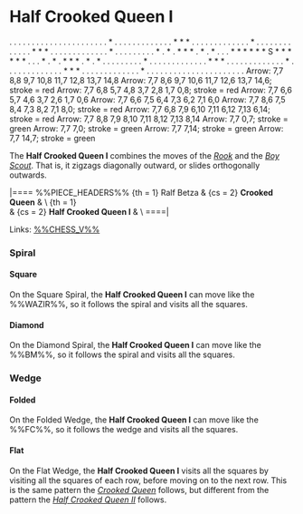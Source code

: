 # Half Crooked Queen &#x2160;

<div class = "movement">
. . . . . . . . . . . . . . .
. . . . . . . * . . . . . . .
. . . . . . * * * . . . . . .
. . . . . . . * . . . . . . .
. . . . . . * * * . . . . . .
. . . . . . . * . . . . . . .
. . * . * . * * * . * . * . .
. * * * * * * S * * * * * * .
. . * . * . * * * . * . * . .
. . . . . . . * . . . . . . .
. . . . . . * * * . . . . . .
. . . . . . . * . . . . . . .
. . . . . . * * * . . . . . .
. . . . . . . * . . . . . . .
. . . . . . . . . . . . . . .
Arrow: 7,7  8,8  9,7 10,8 11,7 12,8 13,7 14,8
Arrow: 7,7  8,6  9,7 10,6 11,7 12,6 13,7 14,6;  stroke = red
Arrow: 7,7  6,8  5,7  4,8  3,7  2,8  1,7  0,8;  stroke = red
Arrow: 7,7  6,6  5,7  4,6  3,7  2,6  1,7  0,6
Arrow: 7,7  6,6  7,5  6,4  7,3  6,2  7,1  6,0
Arrow: 7,7  8,6  7,5  8,4  7,3  8,2  7,1  8,0;  stroke = red
Arrow: 7,7  6,8  7,9  6,10 7,11 6,12 7,13 6,14; stroke = red
Arrow: 7,7  8,8  7,9  8,10 7,11 8,12 7,13 8,14
Arrow: 7,7  0,7;                                stroke = green
Arrow: 7,7  7,0;                                stroke = green
Arrow: 7,7  7,14;                               stroke = green
Arrow: 7,7 14,7;                                stroke = green
</div>

The **Half Crooked Queen &#x2160;** combines the moves of the
[*Rook*](rook.html) and the [*Boy Scout*](boy_scout.html). That is,
it zigzags diagonally outward, or slides orthogonally outwards.

|====
%%PIECE_HEADERS%%
  {th = 1}  Ralf Betza
& {cs = 2}  **Crooked Queen**
&           \\
  {th = 1}  
& {cs = 2}  **Half Crooked Queen &#x2160;**
&           \\
====|
      
Links: [%%CHESS_V%%](#piece:crooked-queen)
      
### Spiral

#### Square

On the Square Spiral, the **Half Crooked Queen &#x2160;** can move
like the %%WAZIR%%, so it follows the spiral and visits all the
squares.

#### Diamond

On the Diamond Spiral, the **Half Crooked Queen &#x2160;** can move
like the %%BM%%, so it follows the spiral and visits all the squares.

### Wedge

#### Folded

On the Folded Wedge, the **Half Crooked Queen &#x2160;** can move
like the %%FC%%, so it follows the wedge and visits all the squares.

#### Flat

On the Flat Wedge, the **Half Crooked Queen &#x2160;** visits all
the squares by visiting all the squares of each row, before moving
on to the next row. This is the same pattern the [*Crooked
Queen*](crooked_queen.html) follows, but different from the pattern
the [*Half Crooked Queen &#x2161;*](half_crooked_queen_II.html)
follows.
